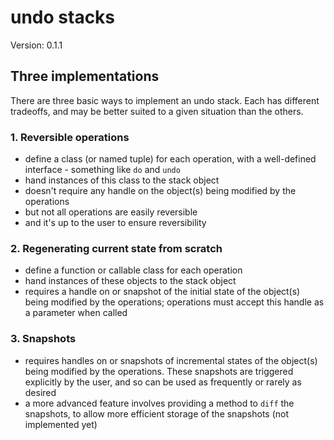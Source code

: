 # undo stacks

Version: 0.1.1

## Three implementations

There are three basic ways to implement an undo stack. Each has different
tradeoffs, and may be better suited to a given situation than the others.

### 1. Reversible operations

* define a class (or named tuple) for each operation, with a well-defined
  interface - something like `do` and `undo`
* hand instances of this class to the stack object
* doesn't require any handle on the object(s) being modified by the operations
* but not all operations are easily reversible
* and it's up to the user to ensure reversibility

### 2. Regenerating current state from scratch

* define a function or callable class for each operation
* hand instances of these objects to the stack object
* requires a handle on or snapshot of the initial state of the object(s) being
  modified by the operations; operations must accept this handle as a parameter when called

### 3. Snapshots

* requires handles on or snapshots of incremental states of the object(s) being
  modified by the operations. These snapshots are triggered explicitly by the
  user, and so can be used as frequently or rarely as desired
* a more advanced feature involves providing a method to `diff` the snapshots,
  to allow more efficient storage of the snapshots (not implemented yet)
